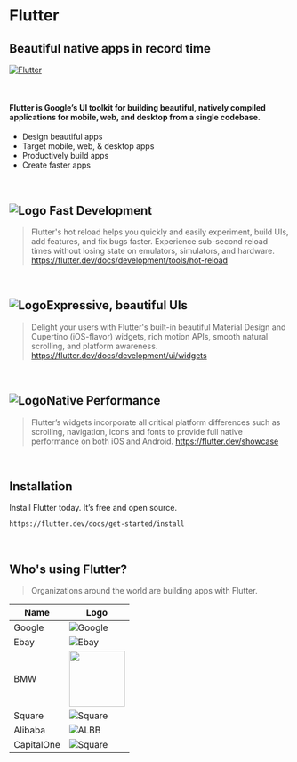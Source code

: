 # Flutter
## Beautiful native apps in record time

[![Flutter](https://flutter.dev//assets/flutter-lockup-1caf6476beed76adec3c477586da54de6b552b2f42108ec5bc68dc63bae2df75.png)](https://flutter.dev/)

&emsp;
&emsp;
#### Flutter is Google’s UI toolkit for building beautiful, natively compiled applications for mobile, web, and desktop from a single codebase.
- Design beautiful apps
- Target mobile, web, & desktop apps
- Productively build apps
- Create faster apps

&emsp;
&emsp;
&emsp;
&emsp;
## ![Logo](https://flutter.dev/assets/homepage/icon-development-02b120c5632de8bcfebaa9af8d93938c403217b5be8d40d596af576c4ed85aa6.svg) Fast Development

> Flutter's hot reload helps you quickly and easily experiment, build UIs, add features, and fix bugs faster. Experience sub-second reload times without losing state on emulators, simulators, and hardware.
> https://flutter.dev/docs/development/tools/hot-reload

&emsp;
&emsp;
&emsp;
&emsp;
##  ![Logo](https://flutter.dev/assets/homepage/icon-ui-5917d09ef0d8f9538615b4281870960b865bba4c8b6926b5adaef91433af0b07.svg)Expressive, beautiful UIs

> Delight your users with Flutter's built-in beautiful Material Design and Cupertino (iOS-flavor) widgets, rich motion APIs, smooth natural scrolling, and platform awareness.
> https://flutter.dev/docs/development/ui/widgets

&emsp;
&emsp;
&emsp;
&emsp;
## ![Logo](https://flutter.dev/assets/homepage/icon-performance-680fb3687109ba7ea0c22627da3a9fa761944ae7b521468003b932aa9133ca5b.svg)Native Performance

> Flutter’s widgets incorporate all critical platform differences such as scrolling, navigation, icons and fonts to provide full native performance on both iOS and Android.
> https://flutter.dev/showcase

&emsp;
&emsp;
&emsp;
&emsp;
## Installation

Install Flutter today.
It’s free and open source.


```sh
https://flutter.dev/docs/get-started/install
```
&emsp;
&emsp;
&emsp;
&emsp;
## Who's using Flutter?
> Organizations around the world are building apps with Flutter.

| Name | Logo |
| ----------- | ----------- |
| Google | ![Google](https://flutter.dev/assets/homepage/garden-logos-color/google-5c9ef2841dda5d0247e53d56a91a70a1b961a08f1d2f0898d14441c3bc943586.png) |
| Ebay | ![Ebay](https://flutter.dev/assets/homepage/garden-logos-color/ebay-f4a49fe64c5b6aedae0e8569f73e9162ae874c9d273464e5047cee3eb9388cff.png) |
| BMW | <img src="https://flutter.dev/assets/homepage/garden-logos-color/bmw-e4981c2b2e2232677ae21defd00772860216b16e5c1e3fd96feb000e4f661f0c.jpg" width = "100" height = "100"  /> |
| Square | ![Square](https://flutter.dev/assets/homepage/garden-logos-color/square-1ad0f8048aac312d74648ce0bdc3b1bfd35725d8aa03822d5142e0eeec0353e7.png) |
| Alibaba | ![ALBB](https://flutter.dev/assets/homepage/garden-logos-color/alibaba-97b7139685585cb9201f2b7b52bbef9f5b5df33349dd374738fad86a99a2ef01.png) |
| CapitalOne | ![Square](https://flutter.dev/assets/homepage/garden-logos-color/capital-one-30b02ad6d4e45ddfc4401498f12e40d8575c06eb2a0109d62cd4ab55386af0d3.png) |


